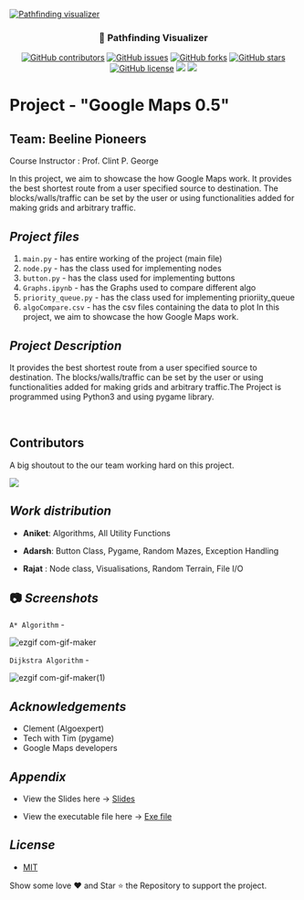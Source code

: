 <p align="center">
  <a href="https://github.com/AniketChaudhri/Google-Maps-0.5" rel="noopener">

![Pathfinding visualizer](https://user-images.githubusercontent.com/40190772/83947303-6ece9280-a816-11ea-9ac3-72e28ad8af18.png)

  </a>
</p>

<h3 align="center">🎯 Pathfinding Visualizer</h3>

<div align="center">

[![GitHub contributors](https://img.shields.io/github/contributors/AniketChaudhri/Google-Maps-0.5)](https://github.com/AniketChaudhri/Google-Maps-0.5/contributors)
[![GitHub issues](https://img.shields.io/github/issues/AniketChaudhri/Google-Maps-0.5)](https://github.com/AniketChaudhri/Google-Maps-0.5/issues)
[![GitHub forks](https://img.shields.io/github/forks/AniketChaudhri/Google-Maps-0.5)](https://github.com/AniketChaudhri/Google-Maps-0.5/network)
[![GitHub stars](https://img.shields.io/github/stars/AniketChaudhri/Google-Maps-0.5)](https://github.com/AniketChaudhri/Google-Maps-0.5/stargazers)
[![GitHub license](https://img.shields.io/github/license/AniketChaudhri/Google-Maps-0.5)](https://github.com/AniketChaudhri/Google-Maps-0.5/blob/master/LICENSE)
<img src="https://img.shields.io/github/languages/top/AniketChaudhri/Google-Maps-0.5">
<img src="https://img.shields.io/github/watchers/AniketChaudhri/Google-Maps-0.5" />

</div>

# Project - "Google Maps 0.5"
<!-- Final executable in dist folder -->
## Team: Beeline Pioneers

<div>

Course Instructor : Prof. Clint P. George

In this project, we aim to showcase the how Google Maps work.
It provides the best shortest route from a user specified source to destination.
The blocks/walls/traffic can be set by the user or using functionalities added for making grids and arbitrary traffic.

</div>

## _Project files_

1. `main.py` - has entire working of the project (main file)
2. `node.py` - has the class used for implementing nodes
3. `button.py` - has the class used for implementing buttons
4. `Graphs.ipynb` - has the Graphs used to compare different algo
5. `priority_queue.py` - has the class used for implementing prioriity_queue
6. `algoCompare.csv` - has the csv files containing the data to plot
   In this project, we aim to showcase the how Google Maps work.

## _Project Description_

It provides the best shortest route from a user specified source to destination.
The blocks/walls/traffic can be set by the user or using functionalities
added for making grids and arbitrary traffic.The Project is programmed using
Python3 and using pygame library.

<br>

## Contributors

A big shoutout to the our team working hard on this project.

<a href="https://github.com/AniketChaudhri/Google-Maps-0.5/graphs/contributors">
  <img src="https://contrib.rocks/image?repo=AniketChaudhri/Google-Maps-0.5" />
</a>

<br>

## _Work distribution_

- **Aniket**: Algorithms, All Utility Functions

- **Adarsh**: Button Class, Pygame, Random Mazes, Exception Handling

- **Rajat** : Node class, Visualisations, Random Terrain, File I/O

## 📷 _Screenshots_

`A* Algorithm` -

![ezgif com-gif-maker](https://user-images.githubusercontent.com/78816968/141451202-ad01272e-9c90-4acb-9742-10e462faaebd.gif)

`Dijkstra Algorithm` -

![ezgif com-gif-maker(1)](https://user-images.githubusercontent.com/78816968/141451351-68e8e2a0-cee4-4103-a912-b24691dad61a.gif)

<!--
Best-First Algorithm -

![ezgif com-gif-maker(2)](https://user-images.githubusercontent.com/78816968/141451519-d8ea3ca4-e373-4fc0-93a0-3f7fa69799cc.gif)

BFS Algorithm

![ezgif com-gif-maker(3)](https://user-images.githubusercontent.com/78816968/141451597-b6084d63-f0cc-417d-acc7-0e6571b7cb78.gif) -->

## _Acknowledgements_

- Clement (Algoexpert)
- Tech with Tim (pygame)
- Google Maps developers

## _Appendix_

- View the Slides here -> [Slides](https://www.canva.com/design/DAEjgZf6MG4/fsHBkl26W2cx7HVIbWu0Lg/view?utm_content=DAEjgZf6MG4&utm_campaign=designshare&utm_medium=link&utm_source=publishsharelink)

- View the executable file here -> [Exe file](https://adarshanand67.itch.io/pathfinding-visualizer)

## _License_

- [MIT](https://choosealicense.com/licenses/mit/)

Show some love ❤️ and Star ⭐️ the Repository to support the project.
